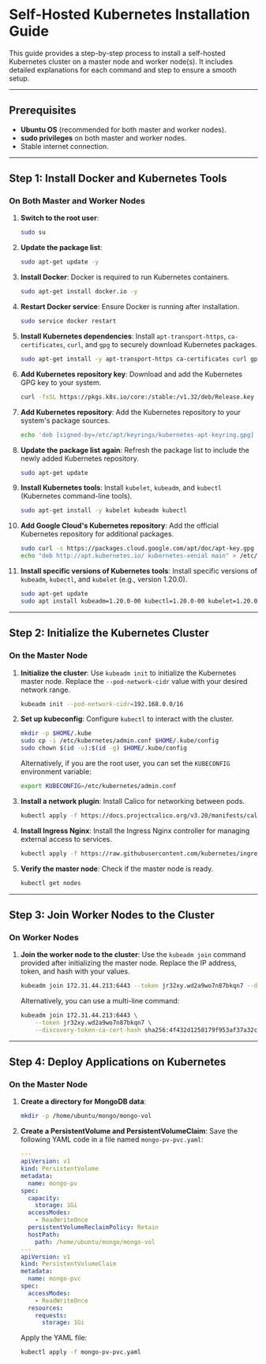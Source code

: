 
# Self-Hosted Kubernetes Installation Guide

This guide provides a step-by-step process to install a self-hosted Kubernetes cluster on a master node and worker node(s). It includes detailed explanations for each command and step to ensure a smooth setup.

---

## Prerequisites

- **Ubuntu OS** (recommended for both master and worker nodes).
- **sudo privileges** on both master and worker nodes.
- Stable internet connection.

---

## Step 1: Install Docker and Kubernetes Tools

### On Both Master and Worker Nodes

1. **Switch to the root user**:
   ```bash
   sudo su
   ```

2. **Update the package list**:
   ```bash
   sudo apt-get update -y
   ```

3. **Install Docker**:
   Docker is required to run Kubernetes containers.
   ```bash
   sudo apt-get install docker.io -y
   ```

4. **Restart Docker service**:
   Ensure Docker is running after installation.
   ```bash
   sudo service docker restart
   ```

5. **Install Kubernetes dependencies**:
   Install `apt-transport-https`, `ca-certificates`, `curl`, and `gpg` to securely download Kubernetes packages.
   ```bash
   sudo apt-get install -y apt-transport-https ca-certificates curl gpg
   ```

6. **Add Kubernetes repository key**:
   Download and add the Kubernetes GPG key to your system.
   ```bash
   curl -fsSL https://pkgs.k8s.io/core:/stable:/v1.32/deb/Release.key | sudo gpg --dearmor -o /etc/apt/keyrings/kubernetes-apt-keyring.gpg
   ```

7. **Add Kubernetes repository**:
   Add the Kubernetes repository to your system's package sources.
   ```bash
   echo 'deb [signed-by=/etc/apt/keyrings/kubernetes-apt-keyring.gpg] https://pkgs.k8s.io/core:/stable:/v1.32/deb/ /' | sudo tee /etc/apt/sources.list.d/kubernetes.list
   ```

8. **Update the package list again**:
   Refresh the package list to include the newly added Kubernetes repository.
   ```bash
   sudo apt-get update
   ```

9. **Install Kubernetes tools**:
   Install `kubelet`, `kubeadm`, and `kubectl` (Kubernetes command-line tools).
   ```bash
   sudo apt-get install -y kubelet kubeadm kubectl
   ```

10. **Add Google Cloud's Kubernetes repository**:
    Add the official Kubernetes repository for additional packages.
    ```bash
    sudo curl -s https://packages.cloud.google.com/apt/doc/apt-key.gpg | apt-key add -
    echo "deb http://apt.kubernetes.io/ kubernetes-xenial main" > /etc/apt/sources.list.d/kubernetes.list
    ```

11. **Install specific versions of Kubernetes tools**:
    Install specific versions of `kubeadm`, `kubectl`, and `kubelet` (e.g., version 1.20.0).
    ```bash
    sudo apt-get update
    sudo apt install kubeadm=1.20.0-00 kubectl=1.20.0-00 kubelet=1.20.0-00 -y
    ```

---

## Step 2: Initialize the Kubernetes Cluster

### On the Master Node

1. **Initialize the cluster**:
   Use `kubeadm init` to initialize the Kubernetes master node. Replace the `--pod-network-cidr` value with your desired network range.
   ```bash
   kubeadm init --pod-network-cidr=192.168.0.0/16
   ```

2. **Set up kubeconfig**:
   Configure `kubectl` to interact with the cluster.
   ```bash
   mkdir -p $HOME/.kube
   sudo cp -i /etc/kubernetes/admin.conf $HOME/.kube/config
   sudo chown $(id -u):$(id -g) $HOME/.kube/config
   ```

   Alternatively, if you are the root user, you can set the `KUBECONFIG` environment variable:
   ```bash
   export KUBECONFIG=/etc/kubernetes/admin.conf
   ```

3. **Install a network plugin**:
   Install Calico for networking between pods.
   ```bash
   kubectl apply -f https://docs.projectcalico.org/v3.20/manifests/calico.yaml
   ```

4. **Install Ingress Nginx**:
   Install the Ingress Nginx controller for managing external access to services.
   ```bash
   kubectl apply -f https://raw.githubusercontent.com/kubernetes/ingress-nginx/controller-v0.49.0/deploy/static/provider/baremetal/deploy.yaml
   ```

5. **Verify the master node**:
   Check if the master node is ready.
   ```bash
   kubectl get nodes
   ```

---

## Step 3: Join Worker Nodes to the Cluster

### On Worker Nodes

1. **Join the worker node to the cluster**:
   Use the `kubeadm join` command provided after initializing the master node. Replace the IP address, token, and hash with your values.

   ```bash
   kubeadm join 172.31.44.213:6443 --token jr32xy.wd2a9wo7n87bkqn7 --discovery-token-ca-cert-hash sha256:4f432d1258179f953af37a32ce6e386c75dbc548f1d28b636212142050276002
   ```

   Alternatively, you can use a multi-line command:
   ```bash
   kubeadm join 172.31.44.213:6443 \
       --token jr32xy.wd2a9wo7n87bkqn7 \
       --discovery-token-ca-cert-hash sha256:4f432d1258179f953af37a32ce6e386c75dbc548f1d28b636212142050276002
   ```

---

## Step 4: Deploy Applications on Kubernetes

### On the Master Node

1. **Create a directory for MongoDB data**:
   ```bash
   mkdir -p /home/ubuntu/mongo/mongo-vol
   ```

2. **Create a PersistentVolume and PersistentVolumeClaim**:
   Save the following YAML code in a file named `mongo-pv-pvc.yaml`:
   ```yaml
   ---
   apiVersion: v1
   kind: PersistentVolume
   metadata:
     name: mongo-pv
   spec:
     capacity:
       storage: 1Gi
     accessModes:
       - ReadWriteOnce
     persistentVolumeReclaimPolicy: Retain
     hostPath:
       path: /home/ubuntu/mongo/mongo-vol
   ---
   apiVersion: v1
   kind: PersistentVolumeClaim
   metadata:
     name: mongo-pvc
   spec:
     accessModes:
       - ReadWriteOnce
     resources:
       requests:
         storage: 1Gi
   ```

   Apply the YAML file:
   ```bash
   kubectl apply -f mongo-pv-pvc.yaml
   ```
